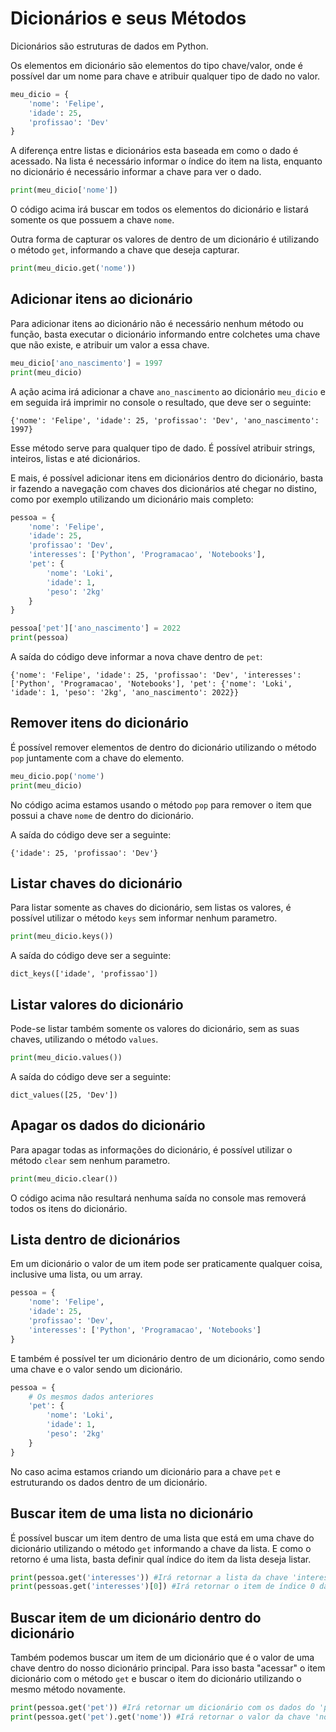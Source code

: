 # Dicionários e seus Métodos
Dicionários são estruturas de dados em Python.

Os elementos em dicionário são elementos do tipo chave/valor, onde é possível dar um nome para chave e atribuir qualquer tipo de dado no valor.

```python
meu_dicio = {
    'nome': 'Felipe',
    'idade': 25,
    'profissao': 'Dev'
}
```

A diferença entre listas e dicionários esta baseada em como o dado é acessado. Na lista é necessário informar o índice do item na lista, enquanto no dicionário é necessário informar a chave para ver o dado.

```python
print(meu_dicio['nome'])
```
O código acima irá buscar em todos os elementos do dicionário e listará somente os que possuem a chave `nome`.

Outra forma de capturar os valores de dentro de um dicionário é utilizando o método `get`, informando a chave que deseja capturar.

```python
print(meu_dicio.get('nome'))
```

## Adicionar itens ao dicionário
Para adicionar itens ao dicionário não é necessário nenhum método ou função, basta executar o dicionário informando entre colchetes uma chave que não existe, e atribuir um valor a essa chave.

```python
meu_dicio['ano_nascimento'] = 1997
print(meu_dicio)
```
A ação acima irá adicionar a chave `ano_nascimento` ao dicionário `meu_dicio` e em seguida irá imprimir no console o resultado, que deve ser o seguinte:

```plain text
{'nome': 'Felipe', 'idade': 25, 'profissao': 'Dev', 'ano_nascimento': 1997}
```
Esse método serve para qualquer tipo de dado. É possível atribuir strings, inteiros, listas e até dicionários.

E mais, é possível adicionar itens em dicionários dentro do dicionário, basta ir fazendo a navegação com chaves dos dicionários até chegar no distino, como por exemplo utilizando um dicionário mais completo:

```python
pessoa = {
    'nome': 'Felipe',
    'idade': 25,
    'profissao': 'Dev',
    'interesses': ['Python', 'Programacao', 'Notebooks'],
    'pet': {
        'nome': 'Loki',
        'idade': 1,
        'peso': '2kg'
    }
}

pessoa['pet']['ano_nascimento'] = 2022
print(pessoa)
```
A saída do código deve informar a nova chave dentro de `pet`:

```plain text
{'nome': 'Felipe', 'idade': 25, 'profissao': 'Dev', 'interesses': ['Python', 'Programacao', 'Notebooks'], 'pet': {'nome': 'Loki', 'idade': 1, 'peso': '2kg', 'ano_nascimento': 2022}}
```

## Remover itens do dicionário
É possível remover elementos de dentro do dicionário utilizando o método `pop` juntamente com a chave do elemento.

```python
meu_dicio.pop('nome')
print(meu_dicio)
```
No código acima estamos usando o método `pop` para remover o item que possui a chave `nome` de dentro do dicionário.

A saída do código deve ser a seguinte:

```plain text
{'idade': 25, 'profissao': 'Dev'}
```

## Listar chaves do dicionário
Para listar somente as chaves do dicionário, sem listas os valores, é possível utilizar o método `keys` sem informar nenhum parametro.

```python
print(meu_dicio.keys())
```
A saída do código deve ser a seguinte:

```plain text
dict_keys(['idade', 'profissao'])
```

## Listar valores do dicionário
Pode-se listar também somente os valores do dicionário, sem as suas chaves, utilizando o método `values`.

```python
print(meu_dicio.values())
```
A saída do código deve ser a seguinte:

```plain text
dict_values([25, 'Dev'])
```

## Apagar os dados do dicionário
Para apagar todas as informações do dicionário, é possível utilizar o método `clear` sem nenhum parametro.

```python
print(meu_dicio.clear())
```
O código acima não resultará nenhuma saída no console mas removerá todos os itens do dicionário.

## Lista dentro de dicionários
Em um dicionário o valor de um item pode ser praticamente qualquer coisa, inclusive uma lista, ou um array.

```python
pessoa = {
    'nome': 'Felipe',
    'idade': 25,
    'profissao': 'Dev',
    'interesses': ['Python', 'Programacao', 'Notebooks']
}
```

E também é possível ter um dicionário dentro de um dicionário, como sendo uma chave e o valor sendo um dicionário.

```python
pessoa = {
    # Os mesmos dados anteriores
    'pet': {
        'nome': 'Loki',
        'idade': 1,
        'peso': '2kg'
    }
}
```
No caso acima estamos criando um dicionário para a chave `pet` e estruturando os dados dentro de um dicionário.

## Buscar item de uma lista no dicionário
É possível buscar um item dentro de uma lista que está em uma chave do dicionário utilizando o método `get` informando a chave da lista. E como o retorno é uma lista, basta definir qual índice do item da lista deseja listar.

```python
print(pessoa.get('interesses')) #Irá retornar a lista da chave 'interesses'
print(pessoas.get('interesses')[0]) #Irá retornar o item de índice 0 da lista 'interesses'
```

## Buscar item de um dicionário dentro do dicionário
Também podemos buscar um item de um dicionário que é o valor de uma chave dentro do nosso dicionário principal. Para isso basta "acessar" o item dicionário com o método `get` e buscar o item do dicionário utilizando o mesmo método novamente.

```python
print(pessoa.get('pet')) #Irá retornar um dicionário com os dados do 'pet'
print(pessoa.get('pet').get('nome')) #Irá retornar o valor da chave 'nome' dentro do dicionário que tem a chave 'pet'


